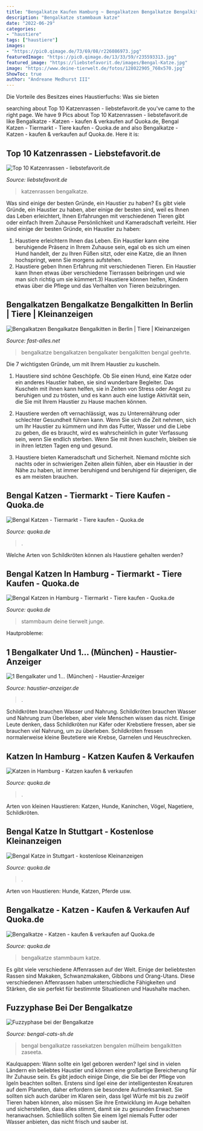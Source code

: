```yaml
---
title: "Bengalkatze Kaufen Hamburg ~ Bengalkatzen Bengalkatze Bengalkitten In Berlin"
description: "Bengalkatze stammbaum katze"
date: "2022-06-29"
categories:
- "haustiere"
tags: ["haustiere"]
images:
- "https://pic0.qimage.de/73/69/08/r226086973.jpg"
featuredImage: "https://pic0.qimage.de/13/33/59/r235593313.jpg"
featured_image: "https://liebstefavorit.de/images/Bengal-Katze.jpg"
image: "https://www.deine-tierwelt.de/fotos/128022905_760x570.jpg"
ShowToc: true
author: "Andreane Medhurst III"
---
```



Die Vorteile des Besitzes eines Haustierfuchs: Was sie bieten

	

		
searching about Top 10 Katzenrassen - liebstefavorit.de you've came to the right page. We have 9 Pics about Top 10 Katzenrassen - liebstefavorit.de like Bengalkatze - Katzen - kaufen &amp; verkaufen auf Quoka.de, Bengal Katzen - Tiermarkt - Tiere kaufen - Quoka.de and also Bengalkatze - Katzen - kaufen &amp; verkaufen auf Quoka.de. Here it is:
		
    
## Top 10 Katzenrassen - Liebstefavorit.de

<img loading=lazy src="https://liebstefavorit.de/images/Bengal-Katze.jpg" onerror="this.onerror=null;this.src='https://tse2.mm.bing.net/th?id=OIP.93Yzrd1i4nXDCFeRt-fqcwHaG1&amp;pid=15.1';" alt="Top 10 Katzenrassen - liebstefavorit.de">

_Source: liebstefavorit.de_

>katzenrassen bengalkatze. 

	

Was sind einige der besten Gründe, ein Haustier zu haben?
Es gibt viele Gründe, ein Haustier zu haben, aber einige der besten sind, weil es Ihnen das Leben erleichtert, Ihnen Erfahrungen mit verschiedenen Tieren gibt oder einfach Ihrem Zuhause Persönlichkeit und Kameradschaft verleiht. Hier sind einige der besten Gründe, ein Haustier zu haben:
1. Haustiere erleichtern Ihnen das Leben. Ein Haustier kann eine beruhigende Präsenz in Ihrem Zuhause sein, egal ob es sich um einen Hund handelt, der zu Ihren Füßen sitzt, oder eine Katze, die an Ihnen hochspringt, wenn Sie morgens aufstehen.
2. Haustiere geben Ihnen Erfahrung mit verschiedenen Tieren. Ein Haustier kann Ihnen etwas über verschiedene Tierrassen beibringen und wie man sich richtig um sie kümmert.3) Haustiere können helfen, Kindern etwas über die Pflege und das Verhalten von Tieren beizubringen.

    
## Bengalkatzen Bengalkatze Bengalkitten In Berlin | Tiere | Kleinanzeigen

<img loading=lazy src="http://www.fast-alles.net/pictures/bild-20130704115803.jpg" onerror="this.onerror=null;this.src='https://tse3.mm.bing.net/th?id=OIP.CJDYvYLyEXIac8Vm916TCQHaEN&amp;pid=15.1';" alt="Bengalkatzen Bengalkatze Bengalkitten in Berlin | Tiere | Kleinanzeigen">

_Source: fast-alles.net_

>bengalkatze bengalkatzen bengalkater bengalkitten bengal geehrte. 

	

Die 7 wichtigsten Gründe, um mit Ihrem Haustier zu kuscheln.
1. Haustiere sind schöne Geschöpfe. Ob Sie einen Hund, eine Katze oder ein anderes Haustier haben, sie sind wunderbare Begleiter. Das Kuscheln mit ihnen kann helfen, sie in Zeiten von Stress oder Angst zu beruhigen und zu trösten, und es kann auch eine lustige Aktivität sein, die Sie mit Ihrem Haustier zu Hause machen können.
2. Haustiere werden oft vernachlässigt, was zu Unterernährung oder schlechter Gesundheit führen kann. Wenn Sie sich die Zeit nehmen, sich um Ihr Haustier zu kümmern und ihm das Futter, Wasser und die Liebe zu geben, die es braucht, wird es wahrscheinlich in guter Verfassung sein, wenn Sie endlich sterben. Wenn Sie mit ihnen kuscheln, bleiben sie in ihren letzten Tagen eng und gesund.

3. Haustiere bieten Kameradschaft und Sicherheit. Niemand möchte sich nachts oder in schwierigen Zeiten allein fühlen, aber ein Haustier in der Nähe zu haben, ist immer beruhigend und beruhigend für diejenigen, die es am meisten brauchen.

    
## Bengal Katzen - Tiermarkt - Tiere Kaufen - Quoka.de

<img loading=lazy src="https://pic0.qimage.de/13/33/59/r235593313.jpg" onerror="this.onerror=null;this.src='https://tse4.mm.bing.net/th?id=OIP.UbMuwroHmpn_NrWjB-QZOAAAAA&amp;pid=15.1';" alt="Bengal Katzen - Tiermarkt - Tiere kaufen - Quoka.de">

_Source: quoka.de_

>. 

	

Welche Arten von Schildkröten können als Haustiere gehalten werden?

    
## Bengal Katzen In Hamburg - Tiermarkt - Tiere Kaufen - Quoka.de

<img loading=lazy src="https://www.deine-tierwelt.de/fotos/121922556_340x255.jpg" onerror="this.onerror=null;this.src='https://tse3.mm.bing.net/th?id=OIP.1vbcDy-5zdIpJme_6yd2HQAAAA&amp;pid=15.1';" alt="Bengal Katzen in Hamburg - Tiermarkt - Tiere kaufen - Quoka.de">

_Source: quoka.de_

>stammbaum deine tierwelt junge. 

	

Hautprobleme:

    
## 1 Bengalkater Und 1… (München) - Haustier-Anzeiger

<img loading=lazy src="https://www.deine-tierwelt.de/fotos/128022905_760x570.jpg" onerror="this.onerror=null;this.src='https://tse1.mm.bing.net/th?id=OIP.HDPWAw3dxZxPbBbhUy4NYwHaFj&amp;pid=15.1';" alt="1 Bengalkater und 1… (München) - Haustier-Anzeiger">

_Source: haustier-anzeiger.de_

>. 

	

Schildkröten brauchen Wasser und Nahrung.
Schildkröten brauchen Wasser und Nahrung zum Überleben, aber viele Menschen wissen das nicht. Einige Leute denken, dass Schildkröten nur Käfer oder Krebstiere fressen, aber sie brauchen viel Nahrung, um zu überleben. Schildkröten fressen normalerweise kleine Beutetiere wie Krebse, Garnelen und Heuschrecken.

    
## Katzen In Hamburg - Katzen Kaufen &amp; Verkaufen

<img loading=lazy src="https://pic0.qimage.de/02/69/18/s248186902.jpg" onerror="this.onerror=null;this.src='https://tse2.mm.bing.net/th?id=OIP.rGyEHXWgJ--tNFX2IULk2QAAAA&amp;pid=15.1';" alt="Katzen in Hamburg - Katzen kaufen &amp; verkaufen">

_Source: quoka.de_

>. 

	

Arten von kleinen Haustieren: Katzen, Hunde, Kaninchen, Vögel, Nagetiere, Schildkröten.

    
## Bengal Katze In Stuttgart - Kostenlose Kleinanzeigen

<img loading=lazy src="https://pic0.qimage.de/69/40/77/s247774069.jpg" onerror="this.onerror=null;this.src='https://tse4.mm.bing.net/th?id=OIP.ynY8TRjivB03DwjaenpJUQAAAA&amp;pid=15.1';" alt="Bengal Katze in Stuttgart - kostenlose Kleinanzeigen">

_Source: quoka.de_

>. 

	

Arten von Haustieren: Hunde, Katzen, Pferde usw.

    
## Bengalkatze - Katzen - Kaufen &amp; Verkaufen Auf Quoka.de

<img loading=lazy src="https://pic0.qimage.de/73/69/08/r226086973.jpg" onerror="this.onerror=null;this.src='https://tse2.mm.bing.net/th?id=OIP.wkSwtfvfJ7UzFVDglUkupAAAAA&amp;pid=15.1';" alt="Bengalkatze - Katzen - kaufen &amp; verkaufen auf Quoka.de">

_Source: quoka.de_

>bengalkatze stammbaum katze. 

	

Es gibt viele verschiedene Affenrassen auf der Welt. Einige der beliebtesten Rassen sind Makaken, Schwanzmakaken, Gibbons und Orang-Utans. Diese verschiedenen Affenrassen haben unterschiedliche Fähigkeiten und Stärken, die sie perfekt für bestimmte Situationen und Haushalte machen.

    
## Fuzzyphase Bei Der Bengalkatze

<img loading=lazy src="http://www.bengal-cats-sh.de/images/p011_1_02.jpg" onerror="this.onerror=null;this.src='https://tse2.mm.bing.net/th?id=OIP.zEpOaDKBICC5FZIavPUmVwHaE7&amp;pid=15.1';" alt="Fuzzyphase bei der Bengalkatze">

_Source: bengal-cats-sh.de_

>bengal bengalkatze rassekatzen bengalen mülheim bengalkitten zaseeta. 

	

Kaulquappen: Wann sollte ein Igel geboren werden?
Igel sind in vielen Ländern ein beliebtes Haustier und können eine großartige Bereicherung für Ihr Zuhause sein. Es gibt jedoch einige Dinge, die Sie bei der Pflege von Igeln beachten sollten. Erstens sind Igel eine der intelligentesten Kreaturen auf dem Planeten, daher erfordern sie besondere Aufmerksamkeit. Sie sollten sich auch darüber im Klaren sein, dass Igel Würfe mit bis zu zwölf Tieren haben können, also müssen Sie ihre Entwicklung im Auge behalten und sicherstellen, dass alles stimmt, damit sie zu gesunden Erwachsenen heranwachsen. Schließlich sollten Sie einem Igel niemals Futter oder Wasser anbieten, das nicht frisch und sauber ist.

